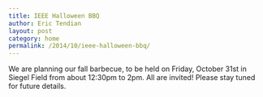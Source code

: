 ```yaml
---
title: IEEE Halloween BBQ
author: Eric Tendian
layout: post
category: home
permalink: /2014/10/ieee-halloween-bbq/
---
```


We are planning our fall barbecue, to be held on Friday, October 31st in Siegel Field from about 12:30pm to 2pm. All are invited! Please stay tuned for future details.
